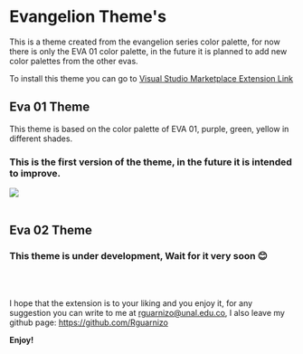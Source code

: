 # Evangelion Theme's

This is a theme created from the evangelion series color palette, for now there is only the EVA 01 color palette, in the future it is planned to add new color palettes from the other evas.

To install this theme you can go to [Visual Studio Marketplace Extension Link](https://marketplace.visualstudio.com/items?itemName=RuDevIO.evangelion-theme)


## Eva 01 Theme
This theme is based on the color palette of EVA 01, purple, green, yellow in different shades. 

### This is the first version of the theme, in the future it is intended to improve.

<img src="https://i.ibb.co/xHNB88R/Eva01-Theme.png" /><br>
<br>



## Eva 02 Theme
### This theme is under development, Wait for it very soon 😊

<br>
<br>

I hope that the extension is to your liking and you enjoy it, for any suggestion you can write to me at rguarnizo@unal.edu.co, I also leave my github page: https://github.com/Rguarnizo




**Enjoy!**

